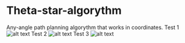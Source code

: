 # Theta-star-algorythm

Any-angle path planning algorythm that works in coordinates.
Test 1
![alt text](https://raw.githubusercontent.com/UnicornTowa/Theta-star-algorythm/main/new.png)
Test 2
![alt text](https://raw.githubusercontent.com/UnicornTowa/Theta-star-algorythm/c6a5c51703faa64ac84838857b7a54ce62699e3e/test2.svg)
Test 3
![alt text](https://raw.githubusercontent.com/UnicornTowa/Theta-star-algorythm/c6a5c51703faa64ac84838857b7a54ce62699e3e/last.svg)
